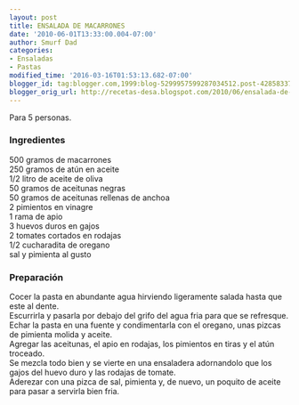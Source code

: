 ```yaml
---
layout: post
title: ENSALADA DE MACARRONES
date: '2010-06-01T13:33:00.004-07:00'
author: Smurf Dad
categories:
- Ensaladas
- Pastas
modified_time: '2016-03-16T01:53:13.682-07:00'
blogger_id: tag:blogger.com,1999:blog-5299957599287034512.post-4285833770860233947
blogger_orig_url: http://recetas-desa.blogspot.com/2010/06/ensalada-de-macarrones.html
---
```


Para 5 personas.<br /><h3>Ingredientes</h3>500 gramos de macarrones<br />250 gramos de atún en aceite<br />1/2 litro de aceite de oliva<br />50 gramos de aceitunas negras<br />50 gramos de aceitunas rellenas de anchoa<br />2 pimientos en vinagre<br />1 rama de apio<br />3 huevos duros en gajos<br />2 tomates cortados en rodajas<br />1/2 cucharadita de oregano<br />sal y pimienta al gusto<br /><h3>Preparación</h3>Cocer la pasta en abundante agua hirviendo ligeramente salada hasta que este al dente.<br />Escurrirla y pasarla por debajo del grifo del agua fria para que se refresque.<br />Echar la pasta en una fuente y condimentarla con el oregano, unas pizcas de pimienta molida y aceite.<br />Agregar las aceitunas, el apio en rodajas, los pimientos en tiras y el atún troceado.<br />Se mezcla todo bien y se vierte en una ensaladera adornandolo que los gajos del huevo duro y las rodajas de tomate.<br />Aderezar con una pizca de sal, pimienta y, de nuevo, un poquito de aceite para pasar a servirla bien fria.